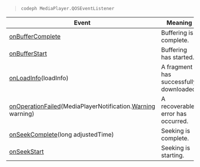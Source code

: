 ---
---

>`codeph MediaPlayer.QOSEventListener`
<table frame="all" colsep="1" rowsep="1" id="table_7687468CF675458EB6C1106BF81AC08D"> 
 <tgroup cols="2" colsep="1" rowsep="1" class="FormatA"> 
  <colspec colnum="1" colname="1" colwidth="1.00*" /> 
  <colspec colnum="2" colname="2" colwidth="1.31*" /> 
  <thead> 
   <tr rowsep="1"> 
    <th colname="1" class="entry">Event </th> 
    <th colname="2" class="entry">Meaning </th> 
   </tr> 
  </thead> 
  <tbody> 
   <tr rowsep="1"> 
    <td colname="1"><a href="http://help.adobe.com/en_US/primetime/api/psdk/javadoc_1.4/com/adobe/mediacore/MediaPlayer.QOSEventListener.html#onBufferComplete()" format="html" scope="external">onBufferComplete</a> </td> 
    <td colname="2">Buffering is complete. </td> 
   </tr> 
   <tr rowsep="1"> 
    <td colname="1"><a href="http://help.adobe.com/en_US/primetime/api/psdk/javadoc_1.4/com/adobe/mediacore/MediaPlayer.QOSEventListener.html#onBufferStart()" format="html" scope="external">onBufferStart</a> </td> 
    <td colname="2">Buffering has started. </td> 
   </tr> 
   <tr rowsep="1"> 
    <td colname="1"><a href="http://help.adobe.com/en_US/primetime/api/psdk/javadoc_1.4/com/adobe/mediacore/MediaPlayer.QOSEventListener.html#onLoadInfo(com.adobe.mediacore.qos.LoadInfo)" format="html" scope="external">onLoadInfo</a>(loadInfo) </td> 
    <td colname="2">A fragment has successfully downloaded. </td> 
   </tr> 
   <tr rowsep="1"> 
    <td colname="1"> <a href="http://help.adobe.com/en_US/primetime/api/psdk/javadoc_1.4/com/adobe/mediacore/MediaPlayer.QOSEventListener.html" format="html" scope="external">onOperationFailed</a>(MediaPlayerNotification.<a href="http://help.adobe.com/en_US/primetime/api/psdk/javadoc_1.4/com/adobe/mediacore/MediaPlayerNotification.Warning.html" format="html" scope="external">Warning</a> warning) </td> 
    <td colname="2">A recoverable error has occurred. </td> 
   </tr> 
   <tr rowsep="1"> 
    <td colname="1"><a href="http://help.adobe.com/en_US/primetime/api/psdk/javadoc_1.4/com/adobe/mediacore/MediaPlayer.QOSEventListener.html#onSeekComplete(long)" format="html" scope="external">onSeekComplete</a>(long adjustedTime) </td> 
    <td colname="2">Seeking is complete. </td> 
   </tr> 
   <tr rowsep="1"> 
    <td colname="1"><a href="http://help.adobe.com/en_US/primetime/api/psdk/javadoc_1.4/com/adobe/mediacore/MediaPlayer.QOSEventListener.html#onSeekStart()" format="html" scope="external">onSeekStart</a> </td> 
    <td colname="2">Seeking is starting. </td> 
   </tr> 
  </tbody> 
 </tgroup> 
</table>

>

